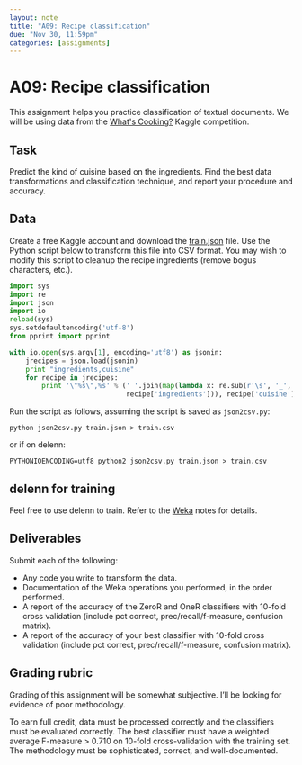 ```yaml
---
layout: note
title: "A09: Recipe classification"
due: "Nov 30, 11:59pm"
categories: [assignments]
---
```


# A09: Recipe classification

This assignment helps you practice classification of textual documents. We will be using data from the [What's Cooking?](https://www.kaggle.com/c/whats-cooking) Kaggle competition.

## Task

Predict the kind of cuisine based on the ingredients. Find the best data transformations and classification technique, and report your procedure and accuracy.

## Data

Create a free Kaggle account and download the [train.json](https://www.kaggle.com/c/whats-cooking/data) file. Use the Python script below to transform this file into CSV format. You may wish to modify this script to cleanup the recipe ingredients (remove bogus characters, etc.).

```python
import sys
import re
import json
import io
reload(sys)
sys.setdefaultencoding('utf-8')
from pprint import pprint

with io.open(sys.argv[1], encoding='utf8') as jsonin:
    jrecipes = json.load(jsonin)
    print "ingredients,cuisine"
    for recipe in jrecipes:
        print '\"%s\",%s' % (' '.join(map(lambda x: re.sub(r'\s', '_', x),
                             recipe['ingredients'])), recipe['cuisine'])
```

Run the script as follows, assuming the script is saved as `json2csv.py`:

```
python json2csv.py train.json > train.csv
```

or if on delenn:

```
PYTHONIOENCODING=utf8 python2 json2csv.py train.json > train.csv
```

## delenn for training

Feel free to use delenn to train. Refer to the [Weka](/notes/weka-classification.html) notes for details.

## Deliverables

Submit each of the following:

- Any code you write to transform the data.
- Documentation of the Weka operations you performed, in the order performed.
- A report of the accuracy of the ZeroR and OneR classifiers with 10-fold cross validation (include pct correct, prec/recall/f-measure, confusion matrix).
- A report of the accuracy of your best classifier with 10-fold cross validation (include pct correct, prec/recall/f-measure, confusion matrix).

## Grading rubric

Grading of this assignment will be somewhat subjective. I’ll be looking for evidence of poor methodology.

To earn full credit, data must be processed correctly and the classifiers must be evaluated correctly. The best classifier must have a weighted average F-measure > 0.710 on 10-fold cross-validation with the training set. The methodology must be sophisticated, correct, and well-documented.
